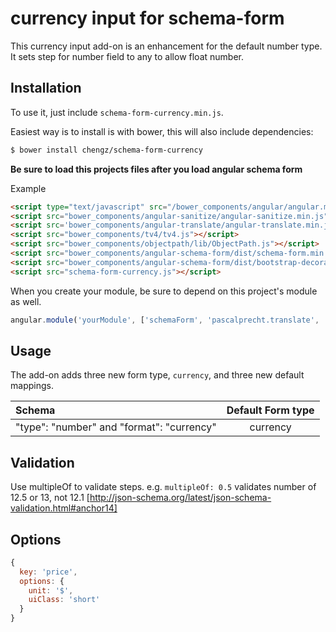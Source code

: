 currency input for schema-form
=================

This currency input add-on is an enhancement for the default number type.
It sets step for number field to any to allow float number.


Installation
------------
To use it, just include
`schema-form-currency.min.js`.

Easiest way is to install is with bower, this will also include dependencies:
```bash
$ bower install chengz/schema-form-currency
```


**Be sure to load this projects files after you load angular schema form**

Example

```HTML
<script type="text/javascript" src="/bower_components/angular/angular.min.js"></script>
<script src="bower_components/angular-sanitize/angular-sanitize.min.js"></script>
<script src='bower_components/angular-translate/angular-translate.min.js'></script>
<script src="bower_components/tv4/tv4.js"></script>
<script src="bower_components/objectpath/lib/ObjectPath.js"></script>
<script src="bower_components/angular-schema-form/dist/schema-form.min.js"></script>
<script src="bower_components/angular-schema-form/dist/bootstrap-decorator.min.js"></script>
<script src="schema-form-currency.js"></script>
```

When you create your module, be sure to depend on this project's module as well.

```javascript
angular.module('yourModule', ['schemaForm', 'pascalprecht.translate', 'schemaForm-currency']);
```

Usage
-----
The add-on adds three new form type, `currency`, and three new default
mappings.

| Schema             |   Default Form type  |
|:-------------------|:------------:|
| "type": "number" and "format": "currency"   |   currency   |


Validation
----------
Use multipleOf to validate steps. e.g. `multipleOf: 0.5` validates number of 12.5 or 13, not 12.1
[http://json-schema.org/latest/json-schema-validation.html#anchor14]

Options
-------
```javascript
{
  key: 'price',
  options: {
    unit: '$',
    uiClass: 'short'
  }
}
```
